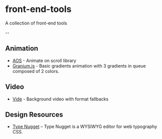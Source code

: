 # front-end-tools
A collection of front-end tools

--

## Animation
* [AOS](https://github.com/michalsnik/aos) - Animate on scroll library
* [Granium.js](https://sarcadass.github.io/granim.js/examples.html) - Basic gradients animation with 3 gradients in queue composed of 2 colors.

## Video
* [Vide](https://github.com/VodkaBears/Vide) - Background video with format fallbacks

## Design Resources
* [Type Nugget](http://beta.typenugget.com) – Type Nugget is a WYSIWYG editor for web typography CSS.


